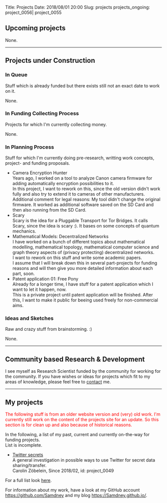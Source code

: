Title:          		Projects
Date:           		2018/08/01 20:00
Slug:           		projects
projects_ongoing:       project_0056| project_0055


<h2 id="UpcomingProjects">Upcoming projects</h2>

<p>
None.
</p>

<!--
<ul>
<li>
    <a href="/Projects/2019/Decentralized-privacy-preserving-search-by-mathematical-design.html">Decentralized privacy preserving search by mathematical design (DePPSMaD)</a>
    <div class="little-information-line">
        Carolin Zöbelein, Start End of August/Beginning of September 2019, Fundings: NLnet NGI Zero Discovery (Grant, 19 100 EUR, 12 months), id: project_0055
    </div>
</li>
</ul>
-->


<hr />
<h2 id="ProjectsUnderConstruction">Projects under Construction</h2>
<!-- <b>You can find ongoing, upcoming and past projects in the <i>Research Areas</i> section above and its specific area sites.</b> --> <!-- TODO -->


<h3 id="InQueue">In Queue</h3>
Stuff which is already funded but there exists still not an exact date to work on it.

<p>
None.
</p>


<h3 id="InFundingCollectingProcess">In Funding Collecting Process</h3>
Projects for which I'm currently collecting money.

<p>
None.
</p>


<h3 id="InPlanningProcess">In Planning Process</h3>
Stuff for which I'm currently doing pre-research, writting work concepts, project- and funding proposals. 

<ul>
<li>
	Camera Encryption Hunter<br />
    <font style="font-size:14px;">
    	Years ago, I worked on a tool to analyze Canon camera firmware for adding automatically encryption possibilities to it.<br />
		In this project, I want to rework on this, since the old version didn't work fully and also try to extend it to cameras of other manufacturers.<br />
		Additional comment for legal reasons: My tool didn't change the original firmware. It worked as additional software saved on the SD Card and then also running from the SD Card.
    </font>
</li>
<li>
	Scary<br />
	<font style="font-size:14px;">
		Scary is the idea for a Pluggable Transport for Tor Bridges. It calls Scary, since the idea is scary :). It bases on some concepts of quantum mechanics.
	</font>
</li>
<li>
	Mathematical Models: Decentralized Networks <br />
	<font style="font-size:14px;">
		I have worked on a bunch of different topics about mathematical modelling, mathematical topology, mathematical computer science and graph theory aspects of (privacy protecting) decentralized networks.<br />
		I want to rework on this stuff and write some academic papers.<br />
		I assume that I will break down this in several part-projects for funding reasons and will then give you more detailed information about each part, soon.
	</font>
</li>
<li>
	Patent application 01: Free Pony<br />
	<font style="font-size:14px;">
		Already for a longer time, I have stuff for a patent application which I want to let it happen, now.<br />
		This is a private project until patent application will be finished. After this, I want to make it public for beeing used freely for non-commercial aims.
	</font>
</li>
</ul>


<h3 id="IdeasAndSketches">Ideas and Sketches</h3>
Raw and crazy stuff from brainstorming. :)

<p>
None.
</p>



<hr />
<h2 id="CommunityBasedResearchAndDevelopment">Community based Research & Development</h2>
I see myself as Research Scientist funded by the community for working for the community. If you have wishes or ideas for projects which fit to my areas of knowledge, please feel free to <a href="/contact.html#Information">contact</a> me.




<!-- TODO -->
<hr />
<h2 id="MyProjects">My projects</h2>
<font style="color: red;">The following stuff is from an older website version and (very) old work. I'm currently still work on the content of the projects site for an update. So this section is for clean up and also because of historical reasons.</font>

<p>
In the following, a list of my past, current and currently on-the-way for funding projects.<br />
List is incomplete.
</p>

<p>
<ul>
	<li>
		<a href="/Projects/2018/Twitter-secrets.html">Twitter secrets</a>
		<div class="little-information-line">
			A general investigation in possible ways to use Twitter for secret data sharing/transfer.<br />
			Carolin Zöbelein, Since 2018/02, id: project_0049
		</div>
	</li>
</ul>
</p>

For a full list look <a href="/files/misc_projects.txt" target="_blank">here</a>.

<p>
For information about my work, have a look at my GitHub account <a href="https://github.com/Samdney" target="_blank">https://github.com/Samdney</a> and my blog <a href="https://Samdney.github.io/" target="_blank">https://Samdney.github.io/</a>.
</p>
